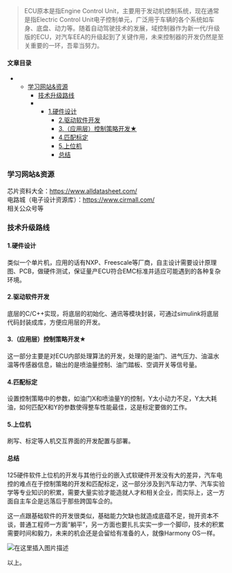 







> 
> ECU原本是指Engine Control Unit，主要用于发动机控制系统，现在通常是指Electric Control Unit电子控制单元，广泛用于车辆的各个系统如车身、底盘、动力等。随着自动驾驶技术的发展，域控制器作为新一代/升级版的ECU，对汽车EEA的升级起到了关键作用，未来控制器的开发仍然是至关重要的一环，吾辈当努力。
> 
> 
> 




#### 文章目录


* + [学习网站&资源](#_3)
	+ [技术升级路线](#_7)
	+ - [1.硬件设计](#1_8)
		- [2.驱动软件开发](#2_10)
		- [3.（应用层）控制策略开发★](#3_12)
		- [4.匹配标定](#4_14)
		- [5.上位机](#5_16)
		- [总结](#_18)




### 学习网站&资源


芯片资料大全：https://www.alldatasheet.com/  
 电路城（电子设计资源库）：https://www.cirmall.com/  
 相关公众号等


### 技术升级路线


#### 1.硬件设计


类似一个单片机，应用的话有NXP、Freescale等厂商，自主设计需要设计原理图、PCB，做硬件测试，保证量产ECU符合EMC标准并适应可能遇到的各种复杂环境。


#### 2.驱动软件开发


底层的C/C++实现，将底层的初始化、通讯等模块封装，可通过simulink将底层代码封装成库，方便应用层的开发。


#### 3.（应用层）控制策略开发★


这一部分主要是对ECU内部处理算法的开发，处理的是油门、进气压力、油温水温等传感器信息，输出的是喷油量控制、油门踏板、空调开关等信号量。


#### 4.匹配标定


设置控制策略中的参数，如油门X和喷油量Y的控制，Y太小动力不足，Y太大耗油，如何匹配X和Y的参数使得整车性能最佳，这是标定要做的工作。


#### 5.上位机


刷写、标定等人机交互界面的开发配置与部署。


#### 总结


125硬件软件上位机的开发与其他行业的嵌入式软硬件开发没有大的差异，汽车电控的难点在于控制策略的开发和匹配标定，这一部分涉及到汽车动力学、汽车实验学等专业知识的积累，需要大量实验才能造就人才和相关企业，而实际上，这一方面自主车企是远落后于那些跨国车企的。


这一点跟基础软件的开发很类似，基础能力欠缺也就造成底蕴不足，抛开资本不谈，普通工程师一方面“躺平”，另一方面也要扎扎实实一步一个脚印，技术的积累需要时间和毅力，未来的机会还是会留给有准备的人，就像Harmony OS一样。


![在这里插入图片描述](https://img-blog.csdnimg.cn/e44c4fb9a5194f1d8ef6c8895001c94b.png)


以上。





